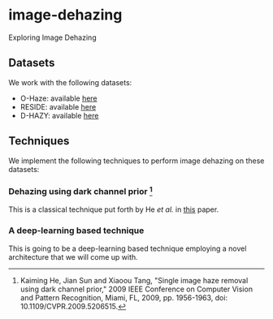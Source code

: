 # image-dehazing
Exploring Image Dehazing

## Datasets
We work with the following datasets:

- O-Haze: available [here](https://data.vision.ee.ethz.ch/cvl/ntire18/o-haze/) 
- RESIDE: available [here](https://sites.google.com/view/reside-dehaze-datasets/reside-%CE%B2)
- D-HAZY: available [here](https://ancuti.meo.etc.upt.ro/D_Hazzy_ICIP2016/)

## Techniques 
We implement the following techniques to perform image dehazing on these datasets:

### Dehazing using dark channel prior [^1]

This is a classical technique put forth by He _et al._ in [this](https://ieeexplore.ieee.org/document/5206515) paper.


### A deep-learning based technique 

This is going to be a deep-learning based technique employing a novel architecture that we will come up with.






[^1]: Kaiming He, Jian Sun and Xiaoou Tang, "Single image haze removal using dark channel prior," 2009 IEEE Conference on Computer Vision and Pattern Recognition, Miami, FL, 2009, pp. 1956-1963, doi: 10.1109/CVPR.2009.5206515.
